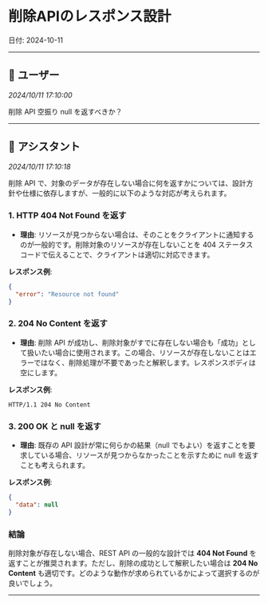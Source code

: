 # 削除APIのレスポンス設計

日付: 2024-10-11

---

## 👤 ユーザー
*2024/10/11 17:10:00*

削除 API 空振り null を返すべきか？

---

## 🤖 アシスタント
*2024/10/11 17:10:18*

削除 API で、対象のデータが存在しない場合に何を返すかについては、設計方針や仕様に依存しますが、一般的に以下のような対応が考えられます。

### 1. **HTTP 404 Not Found を返す**
   - **理由**: リソースが見つからない場合は、そのことをクライアントに通知するのが一般的です。削除対象のリソースが存在しないことを 404 ステータスコードで伝えることで、クライアントは適切に対応できます。

   **レスポンス例**:
   ```json
   {
     "error": "Resource not found"
   }
   ```

### 2. **204 No Content を返す**
   - **理由**: 削除 API が成功し、削除対象がすでに存在しない場合も「成功」として扱いたい場合に使用されます。この場合、リソースが存在しないことはエラーではなく、削除処理が不要であったと解釈します。レスポンスボディは空にします。

   **レスポンス例**:
   ```http
   HTTP/1.1 204 No Content
   ```

### 3. **200 OK と null を返す**
   - **理由**: 既存の API 設計が常に何らかの結果（null でもよい）を返すことを要求している場合、リソースが見つからなかったことを示すために null を返すことも考えられます。

   **レスポンス例**:
   ```json
   {
     "data": null
   }
   ```

### 結論
削除対象が存在しない場合、REST API の一般的な設計では **404 Not Found** を返すことが推奨されます。ただし、削除の成功として解釈したい場合は **204 No Content** も適切です。どのような動作が求められているかによって選択するのが良いでしょう。

---
